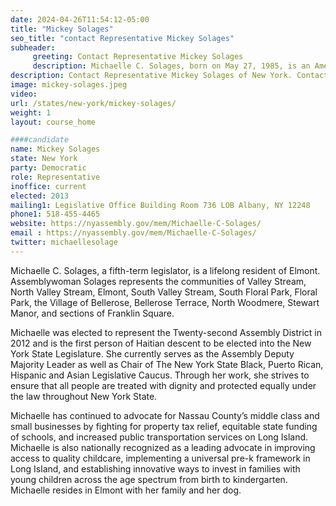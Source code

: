 ```yaml
---
date: 2024-04-26T11:54:12-05:00
title: "Mickey Solages"
seo_title: "contact Representative Mickey Solages"
subheader:
     greeting: Contact Representative Mickey Solages
     description: Michaelle C. Solages, born on May 27, 1985, is an American politician who is currently serving as a member of the New York State Assembly. She represents the 22nd district which includes portions of the town of Hempstead in Nassau County on Long Island. A Democrat, Solages was first elected in 2012.
description: Contact Representative Mickey Solages of New York. Contact information for Mickey Solages includes email address, phone number, and mailing address.
image: mickey-solages.jpeg
video:
url: /states/new-york/mickey-solages/
weight: 1
layout: course_home

####candidate
name: Mickey Solages
state: New York
party: Democratic
role: Representative
inoffice: current
elected: 2013
mailing1: Legislative Office Building Room 736 LOB Albany, NY 12248
phone1: 518-455-4465
website: https://nyassembly.gov/mem/Michaelle-C-Solages/
email : https://nyassembly.gov/mem/Michaelle-C-Solages/
twitter: michaellesolage
---
```


Michaelle C. Solages, a fifth-term legislator, is a lifelong resident of Elmont. Assemblywoman Solages represents the communities of Valley Stream, North Valley Stream, Elmont, South Valley Stream, South Floral Park, Floral Park, the Village of Bellerose, Bellerose Terrace, North Woodmere, Stewart Manor, and sections of Franklin Square.


Michaelle was elected to represent the Twenty-second Assembly District in 2012 and is the first person of Haitian descent to be elected into the New York State Legislature. She currently serves as the Assembly Deputy Majority Leader as well as Chair of The New York State Black, Puerto Rican, Hispanic and Asian Legislative Caucus. Through her work, she strives to ensure that all people are treated with dignity and protected equally under the law throughout New York State.


Michaelle has continued to advocate for Nassau County’s middle class and small businesses by fighting for property tax relief, equitable state funding of schools, and increased public transportation services on Long Island. Michaelle is also nationally recognized as a leading advocate in improving access to quality childcare, implementing a universal pre-k framework in Long Island, and establishing innovative ways to invest in families with young children across the age spectrum from birth to kindergarten. Michaelle resides in Elmont with her family and her dog.
